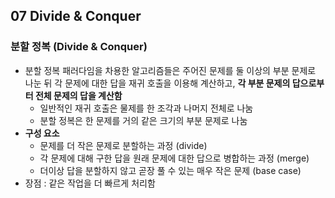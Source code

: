 ## 07 Divide & Conquer

### 분할 정복 (Divide & Conquer)

- 분할 정복 패러다임을 차용한 알고리즘들은 주어진 문제를 둘 이상의 부분 문제로 나눈 뒤 각 문제에 대한 답을 재귀 호출을 이용해 계산하고, **각 부분 문제의 답으로부터 전체 문제의 답을 계산함** 
  - 일반적인 재귀 호출은 물제를 한 조각과 나머지 전체로 나눔
  - 분할 정복은 한 문제를 거의 같은 크기의 부분 문제로 나눔 
- **구성 요소** 
  - 문제를 더 작은 문제로 분할하는 과정 (divide)
  - 각 문제에 대해 구한 답을 원래 문제에 대한 답으로 병합하는 과정 (merge)
  - 더이상 답을 분할하지 않고 곧장 풀 수 있는 매우 작은 문제 (base case)
- 장점 : 같은 작업을 더 빠르게 처리함  

